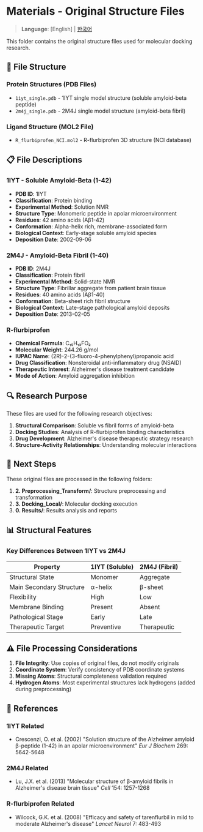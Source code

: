 # Materials - Original Structure Files

> **Language**: [English] | [한국어]([KOR]%20Materials.md)

This folder contains the original structure files used for molecular docking research.

## 📁 File Structure

### Protein Structures (PDB Files)
- `1iyt_single.pdb` - 1IYT single model structure (soluble amyloid-beta peptide)
- `2m4j_single.pdb` - 2M4J single model structure (amyloid-beta fibril)

### Ligand Structure (MOL2 File)
- `R_flurbiprofen_NCI.mol2` - R-flurbiprofen 3D structure (NCI database)

## 📋 File Descriptions

### 1IYT - Soluble Amyloid-Beta (1-42)
- **PDB ID**: 1IYT
- **Classification**: Protein binding
- **Experimental Method**: Solution NMR
- **Structure Type**: Monomeric peptide in apolar microenvironment
- **Residues**: 42 amino acids (Aβ1-42)
- **Conformation**: Alpha-helix rich, membrane-associated form
- **Biological Context**: Early-stage soluble amyloid species
- **Deposition Date**: 2002-09-06

### 2M4J - Amyloid-Beta Fibril (1-40)
- **PDB ID**: 2M4J
- **Classification**: Protein fibril
- **Experimental Method**: Solid-state NMR
- **Structure Type**: Fibrillar aggregate from patient brain tissue
- **Residues**: 40 amino acids (Aβ1-40)
- **Conformation**: Beta-sheet rich fibril structure
- **Biological Context**: Late-stage pathological amyloid deposits
- **Deposition Date**: 2013-02-05

### R-flurbiprofen
- **Chemical Formula**: C₁₅H₁₃FO₂
- **Molecular Weight**: 244.26 g/mol
- **IUPAC Name**: (2R)-2-(3-fluoro-4-phenylphenyl)propanoic acid
- **Drug Classification**: Nonsteroidal anti-inflammatory drug (NSAID)
- **Therapeutic Interest**: Alzheimer's disease treatment candidate
- **Mode of Action**: Amyloid aggregation inhibition

## 🔍 Research Purpose

These files are used for the following research objectives:

1. **Structural Comparison**: Soluble vs fibril forms of amyloid-beta
2. **Docking Studies**: Analysis of R-flurbiprofen binding characteristics
3. **Drug Development**: Alzheimer's disease therapeutic strategy research
4. **Structure-Activity Relationships**: Understanding molecular interactions

## 🚀 Next Steps

These original files are processed in the following folders:

1. **2. Preprocessing_Transform/**: Structure preprocessing and transformation
2. **3. Docking_Local/**: Molecular docking execution
3. **0. Results/**: Results analysis and reports

## 📊 Structural Features

### Key Differences Between 1IYT vs 2M4J

| Property | 1IYT (Soluble) | 2M4J (Fibril) |
|----------|----------------|---------------|
| Structural State | Monomer | Aggregate |
| Main Secondary Structure | α-helix | β-sheet |
| Flexibility | High | Low |
| Membrane Binding | Present | Absent |
| Pathological Stage | Early | Late |
| Therapeutic Target | Preventive | Therapeutic |

## ⚠️ File Processing Considerations

1. **File Integrity**: Use copies of original files, do not modify originals
2. **Coordinate System**: Verify consistency of PDB coordinate systems
3. **Missing Atoms**: Structural completeness validation required
4. **Hydrogen Atoms**: Most experimental structures lack hydrogens (added during preprocessing)

## 📖 References

### 1IYT Related
- Crescenzi, O. et al. (2002) "Solution structure of the Alzheimer amyloid β-peptide (1-42) in an apolar microenvironment" *Eur J Biochem* 269: 5642-5648

### 2M4J Related
- Lu, J.X. et al. (2013) "Molecular structure of β-amyloid fibrils in Alzheimer's disease brain tissue" *Cell* 154: 1257-1268

### R-flurbiprofen Related
- Wilcock, G.K. et al. (2008) "Efficacy and safety of tarenflurbil in mild to moderate Alzheimer's disease" *Lancet Neurol* 7: 483-493
